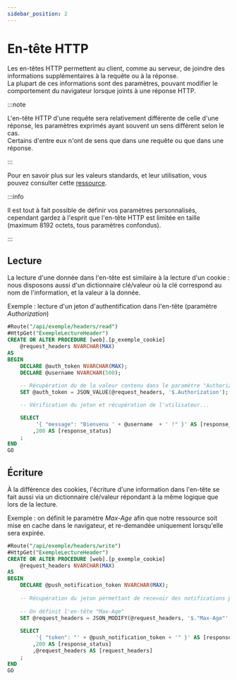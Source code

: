 ```yaml
---
sidebar_position: 2
---
```


# En-tête HTTP

Les en-têtes HTTP permettent au client, comme au serveur, de joindre des informations supplémentaires à la requête ou à la réponse.<br/>
La plupart de ces informations sont des paramètres, pouvant modifier le comportement du navigateur lorsque joints à une réponse HTTP. 

:::note

L'en-tête HTTP d'une requête sera relativement différente de celle d'une réponse, les paramètres exprimés ayant souvent un sens différent selon le cas.<br/>
Certains d'entre eux n'ont de sens que dans une requête ou que dans une réponse.

:::

Pour en savoir plus sur les valeurs standards, et leur utilisation, vous pouvez consulter cette [ressource](https://developer.mozilla.org/fr/docs/Web/HTTP/Headers).

:::info

Il est tout à fait possible de définir vos paramètres personnalisés, cependant gardez à l'esprit que l'en-tête HTTP est limitée en taille (maximum 8192 octets, tous paramètres confondus).

:::

## Lecture

La lecture d'une donnée dans l'en-tête est similaire à la lecture d'un cookie : nous disposons aussi d'un dictionnaire clé/valeur où la clé correspond au nom de l'information, et la valeur à la donnée.

Exemple : lecture d'un jeton d'authentification dans l'en-tête (paramètre _Authorization_)

```sql
#Route("/api/exemple/headers/read")
#HttpGet("ExempleLectureHeader")
CREATE OR ALTER PROCEDURE [web].[p_exemple_cookie]
    @request_headers NVARCHAR(MAX) 
AS 
BEGIN
    DECLARE @auth_token NVARCHAR(MAX);
    DECLARE @username NVARCHAR(500);
    
    -- Récupération du de la valeur contenu dans le paramètre "Authorization"
    SET @auth_token = JSON_VALUE(@request_headers, '$.Authorization');

    -- Vérification du jeton et récupération de l'utilisateur...

    SELECT 
         '{ "message": "Bienvenu ' + @username  + ' !" }' AS [response_body]
        ,200 AS [response_status]
    ;
END
GO
```

## Écriture

À la différence des cookies, l'écriture d'une information dans l'en-tête se fait aussi via un dictionnaire clé/valeur répondant à la même logique que lors de la lecture.

Exemple : on définit le paramètre _Max-Age_ afin que notre ressource soit mise en cache dans le navigateur, et re-demandée uniquement lorsqu'elle sera expirée.

```sql
#Route("/api/exemple/headers/write")
#HttpGet("ExempleLectureHeader")
CREATE OR ALTER PROCEDURE [web].[p_exemple_cookie]
    @request_headers NVARCHAR(MAX) 
AS 
BEGIN
    DECLARE @push_notification_token NVARCHAR(MAX);
    
    -- Récupération du jeton permettant de recevoir des notifications push... 
    
    -- On définit l'en-tête "Max-Age"
    SET @request_headers = JSON_MODIFY(@request_headers, '$."Max-Age"', 21600); -- 60 * 24 * 15 = 21600 secondes = 15 jours
    
    SELECT 
         '{ "token": "' + @push_notification_token + '" }' AS [response_body]
        ,200 AS [response_status]
        ,@request_headers AS [request_headers]
    ;
END
GO
```

